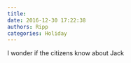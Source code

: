 ```yaml
---
title: 
date: 2016-12-30 17:22:38
authors: Ripp
categories: Holiday
---
```


 I wonder if the citizens know about Jack
